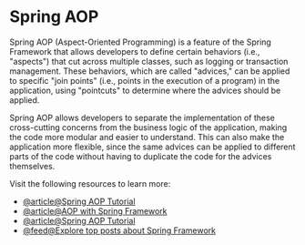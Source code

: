 # Spring AOP

Spring AOP (Aspect-Oriented Programming) is a feature of the Spring Framework that allows developers to define certain behaviors (i.e., "aspects") that cut across multiple classes, such as logging or transaction management. These behaviors, which are called "advices," can be applied to specific "join points" (i.e., points in the execution of a program) in the application, using "pointcuts" to determine where the advices should be applied.

Spring AOP allows developers to separate the implementation of these cross-cutting concerns from the business logic of the application, making the code more modular and easier to understand. This can also make the application more flexible, since the same advices can be applied to different parts of the code without having to duplicate the code for the advices themselves.

Visit the following resources to learn more:

- [@article@Spring AOP Tutorial](https://www.simplilearn.com/tutorials/spring-tutorial/spring-aop-aspect-oriented-programming)
- [@article@AOP with Spring Framework](https://www.tutorialspoint.com/spring/aop_with_spring.htm)
- [@article@Spring AOP Tutorial](https://howtodoinjava.com/spring-aop-tutorial/)
- [@feed@Explore top posts about Spring Framework](https://app.daily.dev/tags/spring?ref=roadmapsh)